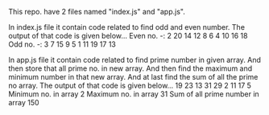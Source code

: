 This repo. have 2 files named "index.js" and "app.js".


In index.js file it contain code related to find odd and even number.
The output of that code is given below...
Even no. -: 2 20 14 12 8 6 4 10 16 18 
Odd no. -: 3 7 15 9 5 1 11 19 17 13


In app.js file it contain code related to find prime number in given array.
And then store that all prime no. in new array.
And then find the maximum and minimum number in that new array.
And at last find the sum of all the prime no array.
The output of that code is given below...
19 23 13 31 29 2 11 17 5
Minimum no. in array 2
Maximum no. in array 31
Sum of all prime number in array 150
